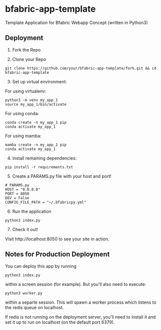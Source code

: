# bfabric-app-template
Template Application for Bfabric Webapp Concept (written in Python3) 

## Deployment 

1) Fork the Repo 

2) Clone your Repo

``` 
git clone https://github.com/your/bfabric-app-template/fork.git && cd bfabric-app-template
```
3) Set up virtual environment:

For using virtualenv: 
``` 
python3 -m venv my_app_1
source my_app_1/bin/activate
```

For using conda: 

```
conda create -n my_app_1 pip
conda activate my_app_1
```

For using mamba: 
```
mamba create -n my_app_1 pip
conda activate my_app_1
```

4) Install remaining dependencies:

```
pip install -r requirements.txt
``` 

5) Create a PARAMS.py file with your host and port!

```
# PARAMS.py
HOST = "0.0.0.0"
PORT = 8050
DEV = False
CONFIG_FILE_PATH = "~/.bfabricpy.yml"
```

6) Run the application 

```
python3 index.py
```

7) Check it out! 

Visit http://localhost:8050 to see your site in action.

## Notes for Production Deployment

You can deploy this app by running 

```
python3 index.py
```

within a screen session (for example). But you'll also need to execute:

```
python3 worker.py
```

within a separte session. This will spawn a worker process which listens to the redis queue on localhost. 

If redis is not running on the deployment server, you'll need to install it and set it up to run on localhost (on the default port 6379).
